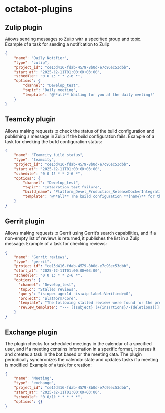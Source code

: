 # octabot-plugins

## Zulip plugin
Allows sending messages to Zulip with a specified group and topic. Example of a task for sending a notification to Zulip:

```json
{
    "name": "Daily Notifier",
    "type": "zulip",
    "project_id": "ce15d416-fdab-4579-8b0d-e7c93ec53dbb",
    "start_at": "2025-02-11T01:00:00+03:00",
    "schedule": "0 0 15 * * 2-6 *",
    "options": {
        "channel": "Develop_test",
        "topic": "Daily meeting",
        "template": "@**all** Waiting for you at the daily meeting!"
    }
}
```

## Teamcity plugin
Allows making requests to check the status of the build configuration and publishing a message in Zulip if the build 
configuration fails. Example of a task for checking the build configuration status:

```json
{
    "name": "Teamcity build status",
    "type": "teamcity",
    "project_id": "ce15d416-fdab-4579-8b0d-e7c93ec53dbb",
    "start_at": "2025-02-11T01:00:00+03:00",
    "schedule": "0 0 15 * * 2-6 *",
    "options": {
        "channel": "Develop_test",
        "topic": "Integration test failure",
        "build_name": "Platform_Devel_Production_ReleaseDockerIntegrationTests",
        "template": "@**all** The build configuration **{name}** for the project **{project_name}** has failed with the status: *{status}*. For more details, visit [link]({web_url})"
    }
}
```

## Gerrit plugin
Allows making requests to Gerrit using Gerrit’s search capabilities, and if a non-empty list of reviews is returned, 
it publishes the list in a Zulip message. Example of a task for checking reviews:

```json
{
    "name": "Gerrit reviews",
    "type": "gerrit",
    "project_id": "ce15d416-fdab-4579-8b0d-e7c93ec53dbb",
    "start_at": "2025-02-11T01:00:00+03:00",
    "schedule": "0 0 15 * * 2-6 *",
    "options": {
      "channel": "Develop_test",
      "topic": "Stalled reviews",
      "query": "is:open age:1d -is:wip label:Verified>=0",
      "project": "platform/core",
      "template": "The following stalled reviews were found for the project {project}:\n",
      "review_template": "--- [{subject} (+{insertions}/-{deletions})]({url}/#/c/{number})\n"
    }
}
```

## Exchange plugin
The plugin checks for scheduled meetings in the calendar of a specified user, and if a meeting contains information in a specific
format, it parses it and creates a task in the bot based on the meeting data. The plugin periodically synchronizes the calendar 
state and updates tasks if a meeting is modified. Example of a task for creation:

```json
{
    "name": "Meeting",
    "type": "exchange",
    "project_id": "ce15d416-fdab-4579-8b0d-e7c93ec53dbb",
    "start_at": "2025-02-11T01:00:00+03:00",
    "schedule": "0 0/10 * * * * *",
    "options": {}
}
```
